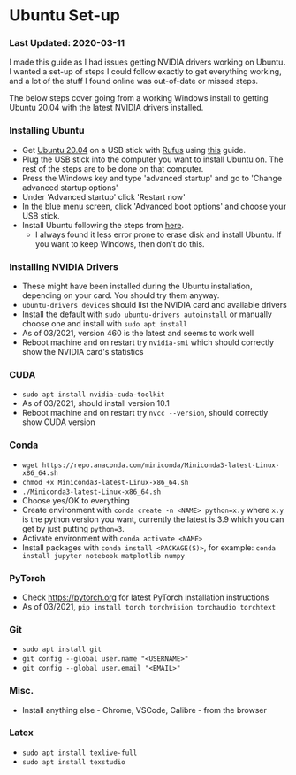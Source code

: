 # Ubuntu Set-up

### Last Updated: 2020-03-11

I made this guide as I had issues getting NVIDIA drivers working on Ubuntu. I wanted a set-up of steps I could follow exactly to get everything working, and a lot of the stuff I found online was out-of-date or missed steps.

The below steps cover going from a working Windows install to getting Ubuntu 20.04 with the latest NVIDIA drivers installed.

### Installing Ubuntu
- Get [Ubuntu 20.04](https://releases.ubuntu.com/20.04/) on a USB stick with [Rufus](https://rufus.ie/) using [this](https://ubuntu.com/tutorials/create-a-usb-stick-on-windows) guide.
- Plug the USB stick into the computer you want to install Ubuntu on. The rest of the steps are to be done on that computer.
- Press the Windows key and type 'advanced startup' and go to 'Change advanced startup options'
- Under 'Advanced startup' click 'Restart now'
- In the blue menu screen, click 'Advanced boot options' and choose your USB stick.
- Install Ubuntu following the steps from [here](https://ubuntu.com/tutorials/install-ubuntu-desktop#5-prepare-to-install-ubuntu). 
  - I always found it less error prone to erase disk and install Ubuntu. If you want to keep Windows, then don't do this.

### Installing NVIDIA Drivers
- These might have been installed during the Ubuntu installation, depending on your card. You should try them anyway.
- `ubuntu-drivers devices` should list the NVIDIA card and available drivers
- Install the default with `sudo ubuntu-drivers autoinstall` or manually choose one and install with `sudo apt install`
- As of 03/2021, version 460 is the latest and seems to work well
- Reboot machine and on restart try `nvidia-smi` which should correctly show the NVIDIA card's statistics

### CUDA
- `sudo apt install nvidia-cuda-toolkit`
- As of 03/2021, should install version 10.1
- Reboot machine and on restart try `nvcc --version`, should correctly show CUDA version

### Conda
- `wget https://repo.anaconda.com/miniconda/Miniconda3-latest-Linux-x86_64.sh`
- `chmod +x Miniconda3-latest-Linux-x86_64.sh`
- `./Miniconda3-latest-Linux-x86_64.sh`
- Choose yes/OK to everything
- Create environment with `conda create -n <NAME> python=x.y` where `x.y` is the python version you want, currently the latest is 3.9 which you can get by just putting `python=3`.
- Activate environment with `conda activate <NAME>`
- Install packages with `conda install <PACKAGE(S)>`, for example: `conda install jupyter notebook matplotlib numpy`

### PyTorch
- Check https://pytorch.org for latest PyTorch installation instructions
- As of 03/2021, `pip install torch torchvision torchaudio torchtext`

### Git
- `sudo apt install git`
- `git config --global user.name "<USERNAME>"`
- `git config --global user.email "<EMAIL>"`

### Misc.
- Install anything else - Chrome, VSCode, Calibre - from the browser

### Latex
- `sudo apt install texlive-full`
- `sudo apt install texstudio`
